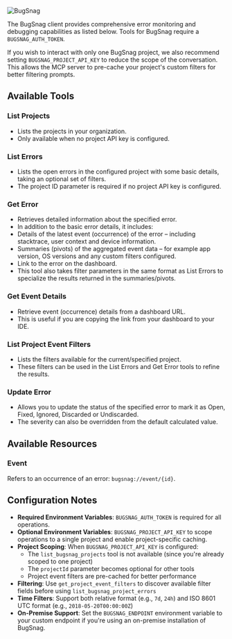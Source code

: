 ![BugSnag](https://assets.smartbear.com/m/3945e02cdc983893/original/BugSnag-Repository-Header-Light.svg)

The BugSnag client provides comprehensive error monitoring and debugging capabilities as listed below. Tools for BugSnag require a `BUGSNAG_AUTH_TOKEN`.

If you wish to interact with only one BugSnag project, we also recommend setting `BUGSNAG_PROJECT_API_KEY` to reduce the scope of the conversation. This allows the MCP server to pre-cache your project's custom filters for better filtering prompts.

## Available Tools

### List Projects

-   Lists the projects in your organization.
-   Only available when no project API key is configured.

### List Errors

-   Lists the open errors in the configured project with some basic details, taking an optional set of filters.
-   The project ID parameter is required if no project API key is configured.

### Get Error

-   Retrieves detailed information about the specified error.
-   In addition to the basic error details, it includes:
  -   Details of the latest event (occurrence) of the error – including stacktrace, user context and device information.
  -   Summaries (pivots) of the aggregated event data – for example app version, OS versions and any custom filters configured.
  -   Link to the error on the dashboard.
-   This tool also takes filter parameters in the same format as List Errors to specialize the results returned in the summaries/pivots.

### Get Event Details

-   Retrieve event (occurrence) details from a dashboard URL.
-   This is useful if you are copying the link from your dashboard to your IDE.

### List Project Event Filters

-   Lists the filters available for the current/specified project.
-   These filters can be used in the List Errors and Get Error tools to refine the results.

### Update Error

-   Allows you to update the status of the specified error to mark it as Open, Fixed, Ignored, Discarded or Undiscarded.
-   The severity can also be overridden from the default calculated value.

## Available Resources

### Event

Refers to an occurrence of an error: `bugsnag://event/{id}`.

## Configuration Notes

-   **Required Environment Variables**: `BUGSNAG_AUTH_TOKEN` is required for all operations.
-   **Optional Environment Variables**: `BUGSNAG_PROJECT_API_KEY` to scope operations to a single project and enable project-specific caching.
-   **Project Scoping**: When `BUGSNAG_PROJECT_API_KEY` is configured:
    -   The `list_bugsnag_projects` tool is not available (since you're already scoped to one project)
    -   The `projectId` parameter becomes optional for other tools
    -   Project event filters are pre-cached for better performance
-   **Filtering**: Use `get_project_event_filters` to discover available filter fields before using `list_bugsnag_project_errors`
-   **Time Filters**: Support both relative format (e.g., `7d`, `24h`) and ISO 8601 UTC format (e.g., `2018-05-20T00:00:00Z`)
-   **On-Premise Support**: Set the `BUGSNAG_ENDPOINT` environment variable to your custom endpoint if you're using an on-premise installation of BugSnag.
